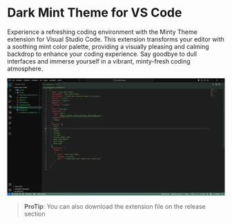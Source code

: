 # Dark Mint Theme for VS Code
Experience a refreshing coding environment with the Minty Theme extension for Visual Studio Code. This extension transforms your editor with a soothing mint color palette, providing a visually pleasing and calming backdrop to enhance your coding experience. Say goodbye to dull interfaces and immerse yourself in a vibrant, minty-fresh coding atmosphere.

![Preview](https://github.com/Gusso0o/dark-mint-theme/blob/main/sample.png)

> **ProTip**: You can also download the extension file on the release section
